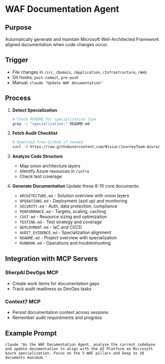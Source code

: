 # WAF Documentation Agent

## Purpose
Automatically generate and maintain Microsoft Well-Architected Framework aligned documentation when code changes occur.

## Trigger
- File changes in `/src`, `/Domain`, `/Application`, `/Infrastructure`, `/Web`
- Git hooks: `post-commit`, `pre-push`
- Manual: `claude "Update WAF documentation"`

## Process

1. **Detect Specialization**
   ```bash
   # Check README for specialization type
   grep -i "specialization:" README.md
   ```

2. **Fetch Audit Checklist**
   ```bash
   # Download from GitHub if needed
   curl -O https://raw.githubusercontent.com/Bisiar/JourneyTeam-Azure/main/specializations/[SPECIALIZATION].pdf
   ```

3. **Analyze Code Structure**
   - Map onion architecture layers
   - Identify Azure resources in `/infra`
   - Check test coverage

4. **Generate Documentation**
   Update these 6-10 core documents:
   - `ARCHITECTURE.md` - Solution overview with onion layers
   - `OPERATIONS.md` - Deployment (azd up) and monitoring
   - `SECURITY.md` - Auth, data protection, compliance
   - `PERFORMANCE.md` - Targets, scaling, caching
   - `COST.md` - Resource sizing and optimization
   - `TESTING.md` - Test strategy and coverage
   - `DEPLOYMENT.md` - IaC and CI/CD
   - `AUDIT_EVIDENCE.md` - Specialization alignment
   - `README.md` - Project overview with specialization
   - `RUNBOOK.md` - Operations and troubleshooting

## Integration with MCP Servers

### SherpAI DevOps MCP
- Create work items for documentation gaps
- Track audit readiness as DevOps tasks

### Context7 MCP
- Persist documentation context across sessions
- Remember audit requirements and progress

## Example Prompt
```
claude "As the WAF Documentation Agent, analyze the current codebase and update documentation to align with the AI Platform on Microsoft Azure specialization. Focus on the 5 WAF pillars and keep to 10 documents maximum."
```